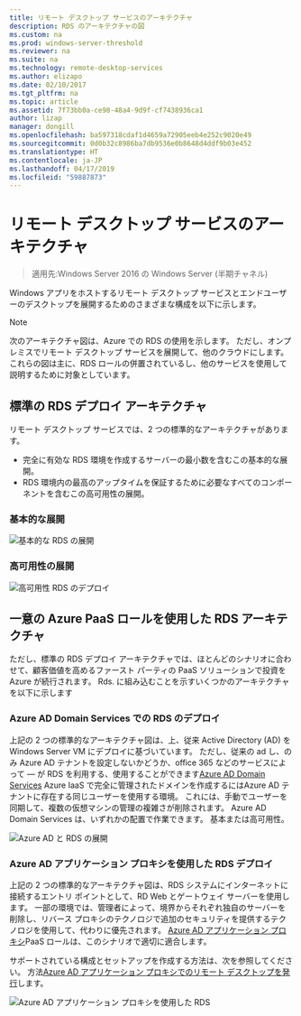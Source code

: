 ```yaml
---
title: リモート デスクトップ サービスのアーキテクチャ
description: RDS のアーキテクチャの図
ms.custom: na
ms.prod: windows-server-threshold
ms.reviewer: na
ms.suite: na
ms.technology: remote-desktop-services
ms.author: elizapo
ms.date: 02/10/2017
ms.tgt_pltfrm: na
ms.topic: article
ms.assetid: 7f73bb0a-ce98-48a4-9d9f-cf7438936ca1
author: lizap
manager: dongill
ms.openlocfilehash: ba597318cdaf1d4659a72905eeb4e252c9020e49
ms.sourcegitcommit: 0d0b32c8986ba7db9536e0b8648d4ddf9b03e452
ms.translationtype: HT
ms.contentlocale: ja-JP
ms.lasthandoff: 04/17/2019
ms.locfileid: "59887873"
---
```

# <a name="remote-desktop-services-architecture"></a>リモート デスクトップ サービスのアーキテクチャ

>適用先:Windows Server 2016 の Windows Server (半期チャネル)

Windows アプリをホストするリモート デスクトップ サービスとエンドユーザーのデスクトップを展開するためのさまざまな構成を以下に示します。

>[!NOTE]
> 次のアーキテクチャ図は、Azure での RDS の使用を示します。 ただし、オンプレミスでリモート デスクトップ サービスを展開して、他のクラウドにします。 これらの図は主に、RDS ロールの併置されているし、他のサービスを使用して説明するために対象としています。

## <a name="standard-rds-deployment-architectures"></a>標準の RDS デプロイ アーキテクチャ

リモート デスクトップ サービスでは、2 つの標準的なアーキテクチャがあります。
-   完全に有効な RDS 環境を作成するサーバーの最小数を含むこの基本的な展開。
-   RDS 環境内の最高のアップタイムを保証するために必要なすべてのコンポーネントを含むこの高可用性の展開。

### <a name="basic-deployment"></a>基本的な展開

![基本的な RDS の展開](./media/basic-rds.png)

### <a name="highly-available-deployment"></a>高可用性の展開

![高可用性 RDS のデプロイ](./media/ha-rds.png)

## <a name="rds-architectures-with-unique-azure-paas-roles"></a>一意の Azure PaaS ロールを使用した RDS アーキテクチャ

ただし、標準の RDS デプロイ アーキテクチャでは、ほとんどのシナリオに合わせて、顧客価値を高めるファースト パーティの PaaS ソリューションで投資を Azure が続行されます。 Rds. に組み込むことを示すいくつかのアーキテクチャを以下に示します

### <a name="rds-deployment-with-azure-ad-domain-services"></a>Azure AD Domain Services での RDS のデプロイ

上記の 2 つの標準的なアーキテクチャ図は、上、従来 Active Directory (AD) を Windows Server VM にデプロイに基づいています。 ただし、従来の ad し、のみ Azure AD テナントを設定しないかどうか、office 365 などのサービスによって — が RDS を利用する、使用することができます[Azure AD Domain Services](https://docs.microsoft.com/azure/active-directory-domain-services/active-directory-ds-overview) Azure IaaS で完全に管理されたドメインを作成するにはAzure AD テナントに存在する同じユーザーを使用する環境。 これには、手動でユーザーを同期して、複数の仮想マシンの管理の複雑さが削除されます。 Azure AD Domain Services は、いずれかの配置で作業できます。 基本または高可用性。

![Azure AD と RDS の展開](./media/aadds-rds.png)

### <a name="rds-deployment-with-azure-ad-application-proxy"></a>Azure AD アプリケーション プロキシを使用した RDS デプロイ

上記の 2 つの標準的なアーキテクチャ図は、RDS システムにインターネットに接続するエントリ ポイントとして、RD Web とゲートウェイ サーバーを使用します。 一部の環境では、管理者によって、境界からそれぞれ独自のサーバーを削除し、リバース プロキシのテクノロジで追加のセキュリティを提供するテクノロジを使用して、代わりに優先されます。 [Azure AD アプリケーション プロキシ](https://docs.microsoft.com/azure/active-directory/active-directory-application-proxy-get-started)PaaS ロールは、このシナリオで適切に適合します。

サポートされている構成とセットアップを作成する方法は、次を参照してください。 方法[Azure AD アプリケーション プロキシでのリモート デスクトップを発行](/azure/active-directory/application-proxy-publish-remote-desktop)します。

![Azure AD アプリケーション プロキシを使用した RDS](./media/aadappproxy-rds.png)
